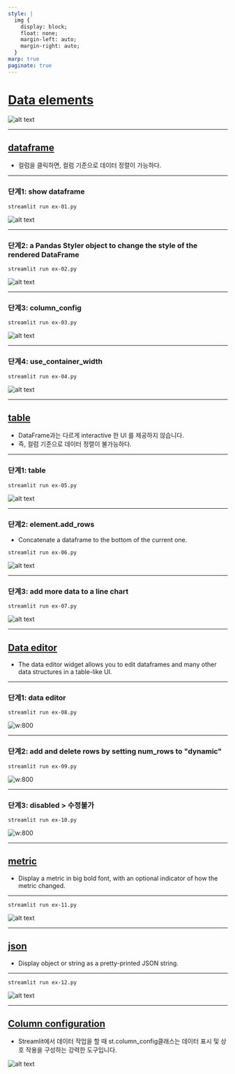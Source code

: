 ```yaml
---
style: |
  img {
    display: block;
    float: none;
    margin-left: auto;
    margin-right: auto;
  }
marp: true
paginate: true
---
```

# [Data elements](https://docs.streamlit.io/develop/api-reference/data)
![alt text](./img/image.png)

---
## [dataframe](https://docs.streamlit.io/develop/api-reference/data/st.dataframe)
- 컬럼을 클릭하면, 컬럼 기준으로 데이터 정렬이 가능하다. 

---
### 단계1: show dataframe
```shell
streamlit run ex-01.py
```
![alt text](./img/image-1.png)

---
### 단계2: a Pandas Styler object to change the style of the rendered DataFrame
```shell
streamlit run ex-02.py
```
![alt text](./img/image-2.png)

---
### 단계3: column_config
```shell
streamlit run ex-03.py
```
![alt text](./img/image-3.png)

---
### 단계4: use_container_width
```shell
streamlit run ex-04.py
```
![alt text](./img/image-4.png)

---
## [table](https://docs.streamlit.io/develop/api-reference/data/st.table)
- DataFrame과는 다르게 interactive 한 UI 를 제공하지 않습니다.
- 즉, 컬럼 기준으로 데이터 정렬이 불가능하다. 

---
### 단계1: table
```shell
streamlit run ex-05.py
```
![alt text](./img/image-5.png)

---
### 단계2: element.add_rows
- Concatenate a dataframe to the bottom of the current one.
```shell
streamlit run ex-06.py
```
![alt text](./img/image-6.png)

---
### 단계3: add more data to a line chart
```shell
streamlit run ex-07.py
```
![alt text](./img/image-7.png)

---
## [Data editor](https://docs.streamlit.io/develop/api-reference/data/st.data_editor)
- The data editor widget allows you to edit dataframes and many other data structures in a table-like UI.

---
### 단계1: data editor
```shell
streamlit run ex-08.py
```
![w:800](./img/image-8.png)

---
### 단계2: add and delete rows by setting num_rows to "dynamic"
```shell
streamlit run ex-09.py
```
![w:800](./img/image-9.png)

---
### 단계3: disabled > 수정불가
```shell
streamlit run ex-10.py
```
![w:800](./img/image-10.png)

---
## [metric](https://docs.streamlit.io/develop/api-reference/data/st.metric)
- Display a metric in big bold font, with an optional indicator of how the metric changed.

---
```shell
streamlit run ex-11.py
```
![alt text](./img/image-11.png)

---
## [json](https://docs.streamlit.io/develop/api-reference/data/st.json)
- Display object or string as a pretty-printed JSON string.

---
```shell
streamlit run ex-12.py
```
![alt text](./img/image-12.png)

---
## [Column configuration](https://docs.streamlit.io/develop/api-reference/data/st.column_config)
- Streamlit에서 데이터 작업을 할 때 st.column_config클래스는 데이터 표시 및 상호 작용을 구성하는 강력한 도구입니다. 

![alt text](./img/image-13.png)

